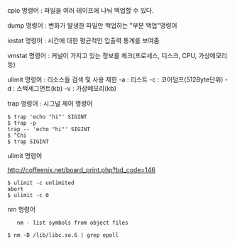 

 

cpio 명령어 : 파일을 여러 테이프에 나눠 백업할 수 있다.

 

dump 명령어 : 변화가 발생한 파일만 백업하는 "부분 백업"명령어

 

iostat 명령어 : 시간에 대한 평균적인 입출력 통계를 보여줌

 

vmstat 명령어 : 커널이 가지고 있는 정보를 체크(프로세스, 디스크, CPU, 가상메모리등)

 

ulimit 명령어 : 리소스들 검색 및 사용 제한
-a : 리스트
-c : 코어덤프(512Byte단위)
-d : 스택세그먼트(kb)
-v : 가상메모리(kb)

 

trap 명령어 : 시그널 제어 명령어

    $ trap 'echo "hi"' SIGINT
    $ trap -p
    trap -- 'echo "hi"' SIGINT
    $ ^Chi
    $ trap SIGINT

 

ulimit 명령어

http://coffeenix.net/board_print.php?bd_code=146

    $ ulimit -c unlimited
    abort
    $ ulimit -c 0

 

nm 명령어

       nm - list symbols from object files

    $ nm -D /lib/libc.so.6 | grep epoll

 
